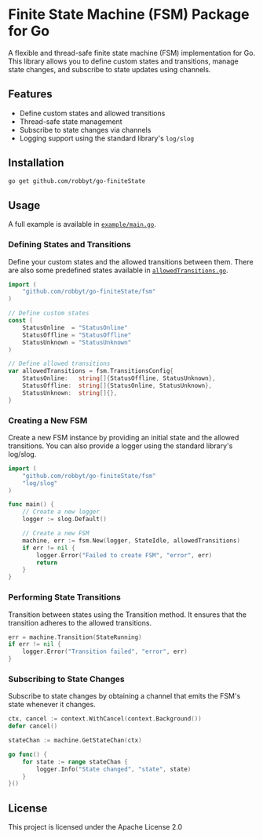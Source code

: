 # Finite State Machine (FSM) Package for Go
A flexible and thread-safe finite state machine (FSM) implementation for Go. This library allows
you to define custom states and transitions, manage state changes, and subscribe to state updates
using channels.

## Features

- Define custom states and allowed transitions
- Thread-safe state management
- Subscribe to state changes via channels
- Logging support using the standard library's `log/slog`

## Installation

```bash
go get github.com/robbyt/go-finiteState
```

## Usage
A full example is available in [`example/main.go`](example/main.go).

### Defining States and Transitions
Define your custom states and the allowed transitions between them. There are also some predefined
states available in [`allowedTransitions.go`](allowedTransitions.go).

```go
import (
    "github.com/robbyt/go-finiteState/fsm"
)

// Define custom states
const (
    StatusOnline  = "StatusOnline"
    StatusOffline = "StatusOffline"
    StatusUnknown = "StatusUnknown"
)

// Define allowed transitions
var allowedTransitions = fsm.TransitionsConfig{
    StatusOnline:   string[]{StatusOffline, StatusUnknown},
    StatusOffline:  string[]{StatusOnline, StatusUnknown},
    StatusUnknown:  string[]{},
}
```

### Creating a New FSM
Create a new FSM instance by providing an initial state and the allowed transitions. You can also
provide a logger using the standard library's log/slog.


```go
import (
    "github.com/robbyt/go-finiteState/fsm"
    "log/slog"
)

func main() {
    // Create a new logger
    logger := slog.Default()

    // Create a new FSM
    machine, err := fsm.New(logger, StateIdle, allowedTransitions)
    if err != nil {
        logger.Error("Failed to create FSM", "error", err)
        return
    }
}
```

### Performing State Transitions
Transition between states using the Transition method. It ensures that the transition adheres to
the allowed transitions.

```go
err = machine.Transition(StateRunning)
if err != nil {
    logger.Error("Transition failed", "error", err)
}
```

### Subscribing to State Changes
Subscribe to state changes by obtaining a channel that emits the FSM's state whenever it changes.

```go
ctx, cancel := context.WithCancel(context.Background())
defer cancel()

stateChan := machine.GetStateChan(ctx)

go func() {
    for state := range stateChan {
        logger.Info("State changed", "state", state)
    }
}()
```

## License

This project is licensed under the Apache License 2.0

